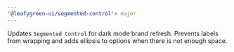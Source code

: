 ```yaml
---
'@leafygreen-ui/segmented-control': major
---
```


Updates `Segmented Control` for dark mode brand refresh. Prevents labels from wrapping and adds ellipsis to options when there is not enough space.
